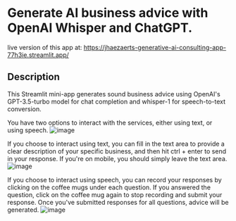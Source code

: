 # **Generate AI business advice with OpenAI Whisper and ChatGPT.**

live version of this app at: https://jhaezaerts-generative-ai-consulting-app-77h3ie.streamlit.app/

## Description

This Streamlit mini-app generates sound business advice using OpenAI's GPT-3.5-turbo model for chat completion and whisper-1 for speech-to-text conversion.

You have two options to interact with the services, either using text, or using speech.
![image](https://user-images.githubusercontent.com/72695808/227727953-b2757161-5c61-4d65-9cdf-ccec45105e00.png)

If you choose to interact using text, you can fill in the text area to provide a clear description of your specific business, and then hit ctrl + enter to send in your response. If you're on mobile, you should simply leave the text area.
![image](https://user-images.githubusercontent.com/72695808/227728172-0bea56ff-462f-43b5-976b-749b5620224b.png)

If you choose to interact using speech, you can record your responses by clicking on the coffee mugs under each question. If you answered the question, click on the coffee mug again to stop recording and submit your response. Once you've submitted responses for all questions, advice will be generated.
![image](https://user-images.githubusercontent.com/72695808/227728316-277ae48c-c1df-4af6-8865-4b30dc2834b1.png)

